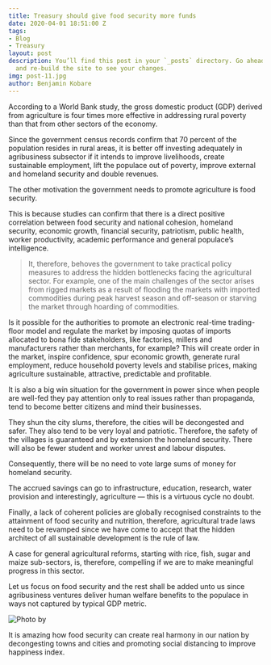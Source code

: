 ```yaml
---
title: Treasury should give food security more funds
date: 2020-04-01 18:51:00 Z
tags:
- Blog
- Treasury
layout: post
description: You’ll find this post in your `_posts` directory. Go ahead and edit it
  and re-build the site to see your changes.
img: post-11.jpg
author: Benjamin Kobare
---
```


According to a World Bank study, the gross domestic product (GDP) derived from agriculture is four times more effective in addressing rural poverty than that from other sectors of the economy.

Since the government census records confirm that 70 percent of the population resides in rural areas, it is better off investing adequately in agribusiness subsector if it intends to improve livelihoods, create sustainable employment, lift the populace out of poverty, improve external and homeland security and double revenues.



<canvas id="myChart"></canvas>
<script src="https://cdnjs.cloudflare.com/ajax/libs/Chart.js/2.8.0/Chart.min.js
"></script>
<script >
var ctx = document.getElementById("myChart");

var stars = [30, 70];
var frameworks = ["Urban Population %", "Rural Population %"];

var myChart = new Chart(ctx, {
  type: "pie",
  data: {
    labels: frameworks,
    datasets: [
      {
        label: "Github Stars",
        data: stars,
        backgroundColor: [
          "rgba(255, 206, 86, 0.2)",
          "rgba(75, 192, 192, 0.2)"     
        ],
        borderColor: [
          "rgba(255, 206, 86, 1)",
          "rgba(75, 192, 192, 1)"
        ],
        borderWidth: 1
      }
    ]
  }
});
</script>


The other motivation the government needs to promote agriculture is food security.

This is because studies can confirm that there is a direct positive correlation between food security and national cohesion, homeland security, economic growth, financial security, patriotism, public health, worker productivity, academic performance and general populace’s intelligence.

>It, therefore, behoves the government to take practical policy measures to address the hidden bottlenecks facing the agricultural sector. For example, one of the main challenges of the sector arises from rigged markets as a result of flooding the markets with imported commodities during peak harvest season and off-season or starving the market through hoarding of commodities.

Is it possible for the authorities to promote an electronic real-time trading-floor model and regulate the market by imposing quotas of imports allocated to bona fide stakeholders, like factories, millers and manufacturers rather than merchants, for example? This will create order in the market, inspire confidence, spur economic growth, generate rural employment, reduce household poverty levels and stabilise prices, making agriculture sustainable, attractive, predictable and profitable.

It is also a big win situation for the government in power since when people are well-fed they pay attention only to real issues rather than propaganda, tend to become better citizens and mind their businesses.

They shun the city slums, therefore, the cities will be decongested and safer. They also tend to be very loyal and patriotic. Therefore, the safety of the villages is guaranteed and by extension the homeland security. There will also be fewer student and worker unrest and labour disputes.

Consequently, there will be no need to vote large sums of money for homeland security.

The accrued savings can go to infrastructure, education, research, water provision and interestingly, agriculture — this is a virtuous cycle no doubt.

Finally, a lack of coherent policies are globally recognised constraints to the attainment of food security and nutrition, therefore, agricultural trade laws need to be revamped since we have come to accept that the hidden architect of all sustainable development is the rule of law.

A case for general agricultural reforms, starting with rice, fish, sugar and maize sub-sectors, is, therefore, compelling if we are to make meaningful progress in this sector.

Let us focus on food security and the rest shall be added unto us since agribusiness ventures deliver human welfare benefits to the populace in ways not captured by typical GDP metric.

![Photo by ](https://images.unsplash.com/photo-1509100194014-d49809396daa?ixlib=rb-1.2.1&ixid=eyJhcHBfaWQiOjEyMDd9&auto=format&fit=crop&w=1350&q=80)

It is amazing how food security can create real harmony in our nation by decongesting towns and cities and promoting social distancing to improve happiness index.




